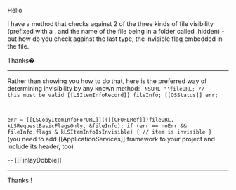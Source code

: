 Hello

I have a method that checks against 2 of the three kinds of file visibility (prefixed with a . and the name of the file being in a folder called .hidden) - but how do you check against the last type, the invisible flag embedded in the file.

Thanks�

----

Rather than showing you how to do that, here is the preferred way of determining invisibility by any known method:
<code>
NSURL ''fileURL; // this must be valid
[[LSItemInfoRecord]] fileInfo;
[[OSStatus]] err;

err = [[LSCopyItemInfoForURL]](([[CFURLRef]])fileURL, kLSRequestBasicFlagsOnly, &fileInfo);
if (err == noErr && fileInfo.flags & kLSItemInfoIsInvisible) {
    // item is invisible
}
</code>
(you need to add [[ApplicationServices]].framework to your project and include its header, too)

-- [[FinlayDobbie]]

----

Thanks !